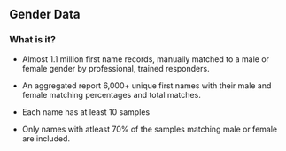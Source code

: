 ## Gender Data

### What is it? 

- Almost 1.1 million first name records, manually matched to a male or female gender by professional, trained responders. 

- An aggregated report 6,000+ unique first names with their male and female matching percentages and total matches. 

- Each name has at least 10 samples

- Only names with atleast 70% of the samples matching male or female are included.